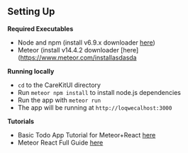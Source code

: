 ## Setting Up
**Required Executables**
* Node and npm (install v6.9.x downloader [here](https://nodejs.org/en/download))
* Meteor (install v14.4.2 downloader [here](https://www.meteor.com/installasdasda

**Running locally**
* `cd` to the CareKitUI directory
* Run `meteor npm install` to install node.js dependencies
* Run the app with `meteor run`
* The app will be running at `http://loqwecalhost:3000`

**Tutorials**
* Basic Todo App Tutorial for Meteor+React [here](https://www.meteor.com/tutorials/react/creating-an-app)
* Meteor React Full Guide [here](https://guide.meteor.com/react.html)
